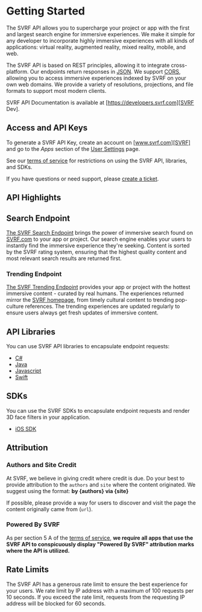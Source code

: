 # Getting Started

The SVRF API allows you to supercharge your project or app with the first and largest search engine for immersive experiences. We make it simple for any developer to incorporate highly immersive experiences with all kinds of applications: virtual reality, augmented reality, mixed reality, mobile, and web.

The SVRF API is based on REST principles, allowing it to integrate cross-platform. Our endpoints return responses in [JSON][]. We support [CORS][], allowing you to access immersive experiences indexed by SVRF on your own web domains. We provide a variety of resolutions, projections, and file formats to support most modern clients.

SVRF API Documentation is available at [https://developers.svrf.com][SVRF Dev].

## Access and API Keys

To  generate a SVRF API Key, create an account on [www.svrf.com][SVRF] and go to the *Apps* section of the [User Settings][SVRF User Settings] page.

See our [terms of service][TOS] for restrictions on using the SVRF API, libraries, and SDKs.

If you have questions or need support, please [create a ticket][Support].

## API Highlights

## Search Endpoint

[The SVRF Search Endpoint][Docs Search] brings the power of immersive search found on [SVRF.com][SVRF] to your app or project. Our search engine enables your users to instantly find the immersive experience they're seeking. Content is sorted by the SVRF rating system, ensuring that the highest quality content and most relevant search results are returned first.

### Trending Endpoint

[The SVRF Trending Endpoint][Docs Trending] provides your app or project with the hottest immersive content - curated by real humans. The experiences returned mirror the [SVRF homepage][SVRF], from timely cultural content to trending pop-culture references. The trending experiences are updated regularly to ensure users always get fresh updates of immersive content.

## API Libraries

You can use SVRF API libraries to encapsulate endpoint requests:

* [C#][CSharp]
* [Java][]
* [Javascript][]
* [Swift][]

## SDKs

You can use the SVRF SDKs to encapsulate endpoint requests and render 3D face filters in your application.

* [iOS SDK][]

## Attribution

### Authors and Site Credit

At SVRF, we believe in giving credit where credit is due. Do your best to provide attribution to the `authors` and `site` where the content originated. We suggest using the format: __by {authors} via {site}__

If possible, please provide a way for users to discover and visit the page the content originally came from (`url`).

### Powered By SVRF

As per section 5 A of the [terms of service][TOS], __we require all apps that use the SVRF API to conspicuously display "Powered By SVRF" attribution marks where the API is utilized.__

## Rate Limits

The SVRF API has a generous rate limit to ensure the best experience for your users. We rate limit by IP address with a maximum of 100 requests per 10 seconds. If you exceed the rate limit, requests from the requesting IP address will be blocked for 60 seconds.

[API Email]: mailto:api@svrf.com
[CORS]: https://en.wikipedia.org/wiki/Cross-origin_resource_sharing
[CSharp]: https://github.com/SVRF/svrf-csharp-client
[Docs Search]: https://developers.svrf.com/#tag/Media/paths/~1vr~1search?q={q}/get
[Docs Trending]: https://developers.svrf.com/#tag/Media/paths/~1vr~1trending/get
[iOS SDK]: https://github.com/SVRF/svrf-ios-sdk
[Java]: https://github.com/SVRF/svrf-java-client
[Javascript]: https://github.com/SVRF/svrf-javascript-client
[JSON]: http://www.json.org/
[Support]: https://github.com/SVRF/svrf-api/issues/new/choose
[SVRF]: https://www.svrf.com
[SVRF Dev]: https://developers.svrf.com
[SVRF User Settings]: https://www.svrf.com/user/settings
[Swift]: https://github.com/SVRF/svrf-swift4-client
[TOS]: https://www.svrf.com/terms
